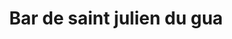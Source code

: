---
title: "Bar de saint julien du gua"
url: /saint-julien-du-gua/bar-de-saint-julien-du-gua/
shop: tabac
---